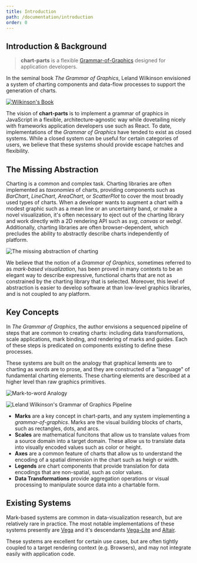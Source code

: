 ```yaml
---
title: Introduction
path: /documentation/introduction
order: 0
---
```


## Introduction & Background

> **chart-parts** is a flexible
> [Grammar-of-Graphics](https://www.springer.com/us/book/9780387245447)
> designed for application developers.

In the seminal book _The Grammar of Graphics_, Leland Wilkinson envisioned a
system of charting components and data-flow processes to support the generation
of charts.

[![Wilkinson's Book](/images/wilkinson_book.png)](https://www.springer.com/us/book/9780387245447)

The vision of **chart-parts** is to implement a grammar of graphics in
JavaScript in a flexible, architecture-agnostic way while dovetailing nicely
with frameworks application developers use such as React. To date,
implementations of the _Grammar of Graphics_ have tended to exist as closed
systems. While a closed system can be useful for certain categories of users,
we believe that these systems should provide escape hatches and flexibility.

## The Missing Abstraction

Charting is a common and complex task. Charting libraries are often implemented
as _taxonomies_ of charts, providing components such as _BarChart_,
_LineChart_, _AreaChart_, or _ScatterPlot_ to cover the most broadly used types
of charts. When a developer wants to augment a chart with a modest graphic
such as a mean line or an uncertainty band, or make a novel visualization,
it's often necessary to eject out of the charting library and work directly
with a 2D rendering API such as _svg_, _canvas_ or _webgl_. Additionally,
charting libraries are often browser-dependent, which precludes the ability to
abstractly describe charts independently of platform.

![The missing abstraction of charting](/images/missing_abstraction.png)

We believe that the notion of a _Grammar of Graphics_, sometimes referred to as
_mark-based visualization_, has been proved in many contexts to be an elegant
way to describe expressive, functional charts that are not as constrained by
the charting library that is selected. Moreover, this level of abstraction is
easier to develop software at than low-level graphics libraries, and is not
coupled to any platform.

## Key Concepts

In _The Grammar of Graphics_, the author envisions a sequenced pipeline of
steps that are common to creating charts: including data transformations, scale
applications, mark binding, and rendering of marks and guides. Each of these
steps is predicated on components existing to define these processes.

These systems are built on the analogy that graphical lements are to charting as
words are to prose, and they are constructed of a "language" of fundamental
charting elements. These charting elements are described at a higher level than
raw graphics primitives.

![Mark-to-word Analogy](/images/analogy.png)

![Leland Wilkinson's Grammar of Graphics Pipeline](/images/pipeline.png)

- **Marks** are a key concept in chart-parts, and any system implementing a
  _grammar-of-graphics_. Marks are the visual building blocks of charts, such as
  rectangles, dots, and arcs.
- **Scales** are mathematical funcitons that allow us to translate values from
  a source domain into a target domain. These allow us to translate data into
  visually encoded values such as color or height.
- **Axes** are a common feature of charts that allow us to understand the
  encoding of a spatial dimension in the chart such as heigh or width.
- **Legends** are chart components that provide translation for data encodings
  that are non-spatial, such as color values.
- **Data Transformations** provide aggregation operations or visual processing
  to manipulate source data into a chartable form.

## Existing Systems

Mark-based systems are common in data-visualization research, but are
relatively rare in practice. The most notable implementations of these systems
presently are [Vega](http://vega.github.io/) and it's descendants
[Vega-Lite](https://vega.github.io/vega-lite/)
and [Altair](https://altair-viz.github.io/).

These systems are excellent for certain use cases, but are often tightly
coupled to a target rendering context (e.g. Browsers), and may not integrate
easily with application code.
